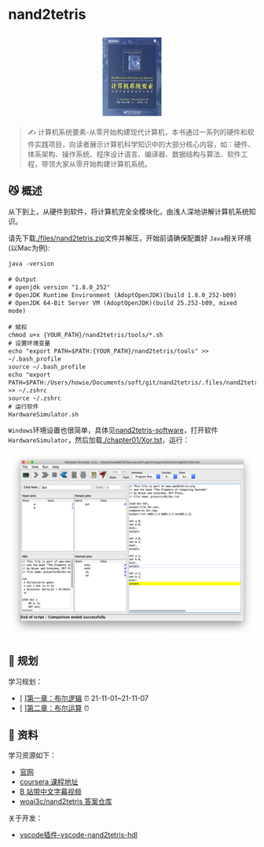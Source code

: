 # nand2tetris

<h2 align=center>
<img src="./.files/images/nand2tetris.jpeg" width='120px' height='160px'>
</h2>

> ✍️ 计算机系统要素-从零开始构建现代计算机，本书通过一系列的硬件和软件实践项目，向读者展示计算机科学知识中的大部分核心内容，如：硬件、体系架构、操作系统、程序设计语言、编译器、数据结构与算法、软件工程，带领大家从零开始构建计算机系统。

## 😼 概述

从下到上，从硬件到软件，将计算机完全全模块化，由浅人深地讲解计算机系统知识。

请先下载[./files/nand2tetris.zip](./files/nand2tetris.zip)文件并解压，开始前请确保配置好 `Java`相关环境(以Mac为例):

```shell
java -version

# Output
# openjdk version "1.8.0_252"
# OpenJDK Runtime Environment (AdoptOpenJDK)(build 1.8.0_252-b09)
# OpenJDK 64-Bit Server VM (AdoptOpenJDK)(build 25.252-b09, mixed mode)

# 赋权
chmod u+x {YOUR_PATH}/nand2tetris/tools/*.sh
# 设置环境变量
echo "export PATH=$PATH:{YOUR_PATH}/nand2tetris/tools" >> ~/.bash_profile
source ~/.bash_profile
echo "export PATH=$PATH:/Users/howie/Documents/soft/git/nand2tetris/.files/nand2tetris/tools" >> ~/.zshrc
source ~/.zshrc
# 运行软件
HardwareSimulator.sh
```

`Windows`环境设置也很简单，具体见[nand2tetris-software](https://www.nand2tetris.org/software)，打开软件 `HardwareSimulator`，然后加载[./chapter01/Xor.tst](Xor.tst)，运行：

![Xor_demo](.files/images/Xor_demo.png)

## 🎯 规划

学习规划：

- [ ][第一章：布尔逻辑](./chapter01/) ⏰ 21-11-01~21-11-07
- [ ][第二章：布尔运算](./chapter01/) ⏰

## 👀 资料

学习资源如下：

- [官网](https://www.nand2tetris.org/)
- [coursera 课程地址](https://www.coursera.org/learn/build-a-computer/home/welcome)
- [B 站带中文字幕视频](https://www.bilibili.com/video/BV1KJ411s7QJ?p=1)
- [woai3c/nand2tetris 答案仓库](https://github.com/woai3c/nand2tetris)

关于开发：

- [vscode插件-vscode-nand2tetris-hdl](https://github.com/roblourens/vscode-nand2tetris-hdl)
